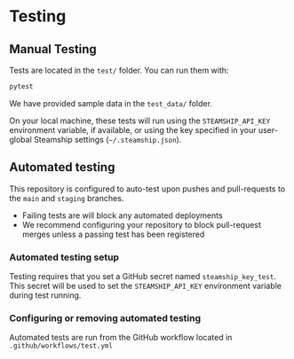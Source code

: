 # Testing

## Manual Testing

Tests are located in the `test/` folder. You can run them with:

```bash
pytest
```

We have provided sample data in the `test_data/` folder. 

On your local machine, these tests will run using the `STEAMSHIP_API_KEY` environment variable, if available, or using the key specified in your user-global Steamship settings (`~/.steamship.json`).

## Automated testing

This repository is configured to auto-test upon pushes and pull-requests to the `main` and `staging` branches.

* Failing tests are will block any automated deployments
* We recommend configuring your repository to block pull-request merges unless a passing test has been registered

### Automated testing setup

Testing requires that you set a GitHub secret named `steamship_key_test`. This secret will be used to set the `STEAMSHIP_API_KEY` environment variable during test running.

### Configuring or removing automated testing

Automated tests are run from the GitHub workflow located in `.github/workflows/test.yml`

